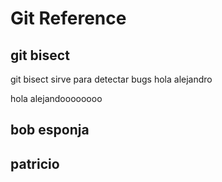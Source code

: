 # Git Reference

## git bisect
git bisect sirve para detectar bugs
hola alejandro

hola alejandoooooooo


## bob esponja

## patricio